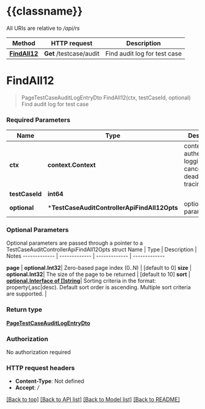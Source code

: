 # {{classname}}

All URIs are relative to */api/rs*

Method | HTTP request | Description
------------- | ------------- | -------------
[**FindAll12**](TestCaseAuditControllerApi.md#FindAll12) | **Get** /testcase/audit | Find audit log for test case

# **FindAll12**
> PageTestCaseAuditLogEntryDto FindAll12(ctx, testCaseId, optional)
Find audit log for test case

### Required Parameters

Name | Type | Description  | Notes
------------- | ------------- | ------------- | -------------
 **ctx** | **context.Context** | context for authentication, logging, cancellation, deadlines, tracing, etc.
  **testCaseId** | **int64**|  | 
 **optional** | ***TestCaseAuditControllerApiFindAll12Opts** | optional parameters | nil if no parameters

### Optional Parameters
Optional parameters are passed through a pointer to a TestCaseAuditControllerApiFindAll12Opts struct
Name | Type | Description  | Notes
------------- | ------------- | ------------- | -------------

 **page** | **optional.Int32**| Zero-based page index (0..N) | [default to 0]
 **size** | **optional.Int32**| The size of the page to be returned | [default to 10]
 **sort** | [**optional.Interface of []string**](string.md)| Sorting criteria in the format: property(,asc|desc). Default sort order is ascending. Multiple sort criteria are supported. | 

### Return type

[**PageTestCaseAuditLogEntryDto**](PageTestCaseAuditLogEntryDto.md)

### Authorization

No authorization required

### HTTP request headers

 - **Content-Type**: Not defined
 - **Accept**: */*

[[Back to top]](#) [[Back to API list]](../README.md#documentation-for-api-endpoints) [[Back to Model list]](../README.md#documentation-for-models) [[Back to README]](../README.md)

